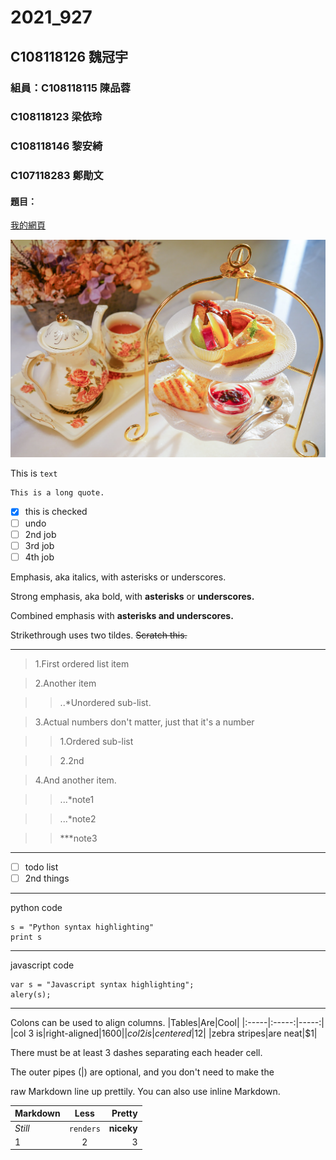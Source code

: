 # 2021_927

## C108118126 魏冠宇

### 組員：C108118115 陳品蓉
###      C108118123 梁依玲
###      C108118146 黎安綺
###      C107118283 鄭勛文

#### 題目：     

[我的網頁](https://www.nkust.edu.tw/)

![new fig](tea.jpg "tea")




This is `text`

```
This is a long quote.
```


- [X] this is checked
- [ ] undo
- [ ] 2nd job
- [ ] 3rd job
- [ ] 4th job

Emphasis, aka italics, with asterisks or underscores.

Strong emphasis, aka bold, with **asterisks** or **underscores.**

Combined emphasis with **asterisks and underscores.**

Strikethrough uses two tildes. ~~Scratch this.~~

***
>1.First ordered list item

>2.Another item

>> ..*Unordered sub-list.
  
>3.Actual numbers don't matter, just that it's a number

>>  1.Ordered sub-list
  
>>  2.2nd
  
>4.And another item.

>>  ...*note1
  
>>  ...*note2
  
>>  ***note3
***
- [ ] todo list
- [ ] 2nd things
***   
python code
```
s = "Python syntax highlighting"
print s
```
***
javascript code
```
var s = "Javascript syntax highlighting";
alery(s);
```
***
Colons can be used to align columns.
|Tables|Are|Cool|
|:-----|:-----:|-----:|
|col 3 is|right-aligned|$1600|
|col 2 is|centered|$12|
|zebra stripes|are neat|$1|

There must be at least 3 dashes separating each header cell.

The outer pipes (|) are optional, and you don't need to make the

raw Markdown line up prettily. You can also use inline Markdown.

|Markdown|Less|Pretty|
|:------|:------:|------:|
|*Still*|```renders```|**niceky**|
|1|2|3|
